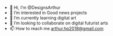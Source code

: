 - 👋 Hi, I’m @DesignsArthur
- 👀 I’m interested in Good news projects
- 🌱 I’m currently learning digital art
- 💞️ I’m looking to collaborate on digital futurist arts
- 📫 How to reach me arthur.hp2018@gmail.com

<!---
DesignsArthur/DesignsArthur is a ✨ special ✨ repository because its `README.md` (this file) appears on your GitHub profile.
You can click the Preview link to take a look at your changes.
--->
